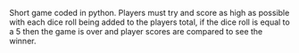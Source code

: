 Short game coded in python. Players must try and score as high as possible with each dice roll being added to the players total, if the dice roll is equal to a 5 then the game is over and player scores are compared to see the winner.
